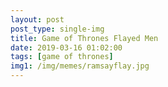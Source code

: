 ```yaml
---
layout: post
post_type: single-img
title: Game of Thrones Flayed Men
date: 2019-03-16 01:02:00
tags: [game of thrones]
img1: /img/memes/ramsayflay.jpg
---
```


